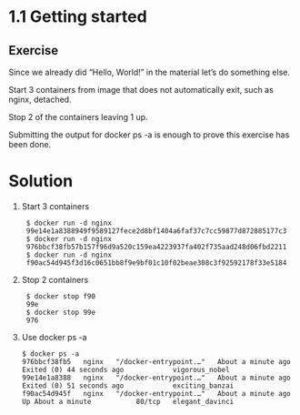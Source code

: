 # 1.1 Getting started

## Exercise

Since we already did “Hello, World!” in the material let’s do something else.

Start 3 containers from image that does not automatically exit, such as nginx, detached.

Stop 2 of the containers leaving 1 up.

Submitting the output for docker ps -a is enough to prove this exercise has been done.

# Solution 

1. Start 3 containers

        
        $ docker run -d nginx
        99e14e1a8388949f9589127fece2d8bf1404a6faf37c7cc59877d872885177c3
        $ docker run -d nginx
        976bbcf38fb57b157f96d9a520c159ea4223937fa402f735aad248d06fbd2211
        $ docker run -d nginx
        f90ac54d945f3d16c0651bb8f9e9bf01c10f02beae308c3f92592178f33e5184

2. Stop 2 containers

        $ docker stop f90
        99e
        $ docker stop 99e
        976


3. Use docker ps -a

       $ docker ps -a
       976bbcf38fb5   nginx   "/docker-entrypoint.…"   About a minute ago   Exited (0) 44 seconds ago            vigorous_nobel
       99e14e1a8388   nginx   "/docker-entrypoint.…"   About a minute ago   Exited (0) 51 seconds ago            exciting_banzai
       f90ac54d945f   nginx   "/docker-entrypoint.…"   About a minute ago   Up About a minute           80/tcp   elegant_davinci
